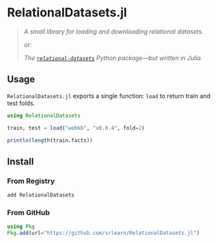 # RelationalDatasets.jl

> *A small library for loading and downloading relational datasets.*
>
> or:
>
> *The [`relational-datasets`](https://github.com/srlearn/relational-datasets)
Python package—but written in Julia.*

## Usage

`RelationalDatasets.jl` exports a single function: `load` to return train
and test folds.

```julia
using RelationalDatasets

train, test = load("webkb", "v0.0.4", fold=2)

println(length(train.facts))
```

## Install

### From Registry

```bash
add RelationalDatasets
```

### From GitHub

```julia
using Pkg
Pkg.add(url="https://github.com/srlearn/RelationalDatasets.jl")
```
